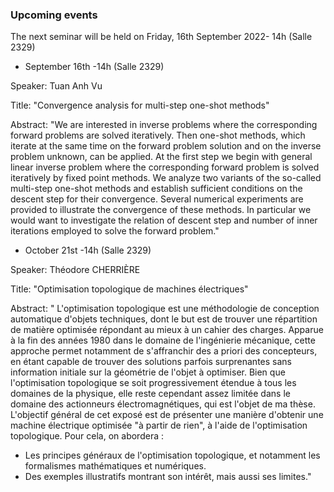 ### Upcoming events

The next seminar will be held on Friday, 16th September 2022- 14h (Salle 2329)

- September 16th -14h (Salle 2329)

Speaker: Tuan Anh Vu

Title: "Convergence analysis for multi-step one-shot methods"

Abstract: "We are interested in inverse problems where the corresponding forward problems are solved iteratively. Then one-shot methods, which iterate at the same time on the forward problem solution and on the inverse problem unknown, can be applied. At the first step we begin with general linear inverse problem where the corresponding forward problem is solved iteratively by fixed point methods. We analyze two variants of the so-called multi-step one-shot methods and establish sufficient conditions on the descent step for their convergence. Several numerical experiments are provided to illustrate the convergence of these methods. In particular we would want to investigate the relation of descent step and number of inner iterations employed to solve the forward problem."




- October 21st -14h (Salle 2329)

Speaker: Théodore CHERRIÈRE 

Title: "Optimisation topologique de machines électriques"

Abstract: " L'optimisation topologique est une méthodologie de conception automatique d'objets techniques, dont le but est de trouver une répartition de matière optimisée répondant au mieux à un cahier des charges. Apparue à la fin des années 1980 dans le domaine de l'ingénierie mécanique, cette approche permet notamment de s'affranchir des a priori des concepteurs, en étant capable de trouver des solutions parfois surprenantes sans information initiale sur la géométrie de l'objet à optimiser. Bien que l'optimisation topologique se soit progressivement étendue à tous les domaines de la physique, elle reste cependant assez limitée dans le domaine des actionneurs électromagnétiques, qui est l'objet de ma thèse. L'objectif général de cet exposé est de présenter une manière d'obtenir une machine électrique optimisée "à partir de rien", à l'aide de l'optimisation topologique. Pour cela, on abordera :
   - Les principes généraux de l'optimisation topologique, et notamment les formalismes mathématiques et numériques.
   - Des exemples illustratifs montrant son intérêt, mais aussi ses limites."
